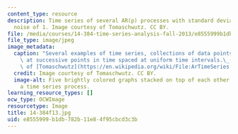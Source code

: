 ```yaml
---
content_type: resource
description: Time series of several AR(p) processes with standard deviation of the
  noise of 1. Image courtesy of Tomaschwutz. CC BY.
file: /media/courses/14-384-time-series-analysis-fall-2013/e8555999b1db782b11e84f95cbcd3c3b_14-384f13.jpg
file_type: image/jpeg
image_metadata:
  caption: "Several examples of time series, collections of data points,\_measured\
    \ at successive points in time spaced at uniform time intervals.\_(Image courtesy\
    \ of [Tomaschwutz](https://en.wikipedia.org/wiki/File:ArTimeSeries.svg). CC BY.)"
  credit: Image courtesy of Tomaschwutz. CC BY.
  image-alt: Five brightly colored graphs stacked on top of each other. Each shows
    a time series process.
learning_resource_types: []
ocw_type: OCWImage
resourcetype: Image
title: 14-384f13.jpg
uid: e8555999-b1db-782b-11e8-4f95cbcd3c3b
---
```

